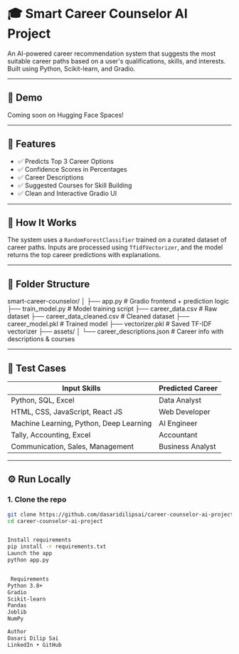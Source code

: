 # 🎓 Smart Career Counselor AI Project

An AI-powered career recommendation system that suggests the most suitable career paths based on a user's qualifications, skills, and interests. Built using Python, Scikit-learn, and Gradio.

---

## 🚀 Demo

Coming soon on Hugging Face Spaces!

---

## 📌 Features

- ✅ Predicts Top 3 Career Options
- ✅ Confidence Scores in Percentages
- ✅ Career Descriptions
- ✅ Suggested Courses for Skill Building
- ✅ Clean and Interactive Gradio UI

---

## 🧠 How It Works

The system uses a `RandomForestClassifier` trained on a curated dataset of career paths. Inputs are processed using `TfidfVectorizer`, and the model returns the top career predictions with explanations.

---

## 📂 Folder Structure

smart-career-counselor/
│
├── app.py # Gradio frontend + prediction logic
├── train_model.py # Model training script
├── career_data.csv # Raw dataset
├── career_data_cleaned.csv # Cleaned dataset
├── career_model.pkl # Trained model
├── vectorizer.pkl # Saved TF-IDF vectorizer
├── assets/
│ └── career_descriptions.json # Career info with descriptions & courses


---

## 🧪 Test Cases

| Input Skills                                   | Predicted Career         |
|------------------------------------------------|---------------------------|
| Python, SQL, Excel                             | Data Analyst              |
| HTML, CSS, JavaScript, React JS                | Web Developer             |
| Machine Learning, Python, Deep Learning        | AI Engineer               |
| Tally, Accounting, Excel                       | Accountant                |
| Communication, Sales, Management               | Business Analyst          |

---

## ⚙️ Run Locally

### 1. Clone the repo
```bash
git clone https://github.com/dasaridilipsai/career-counselor-ai-project.git
cd career-counselor-ai-project


Install requirements
pip install -r requirements.txt
Launch the app
python app.py


 Requirements
Python 3.8+
Gradio
Scikit-learn
Pandas
Joblib
NumPy

Author
Dasari Dilip Sai
LinkedIn • GitHub

